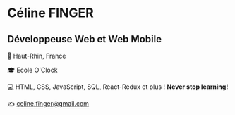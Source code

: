 # Céline FINGER
## Développeuse Web et Web Mobile

📍 Haut-Rhin, France

🎓 Ecole O'Clock

💻 HTML, CSS, JavaScript, SQL, React-Redux et plus ! __Never stop learning!__

✍ celine.finger@gmail.com
